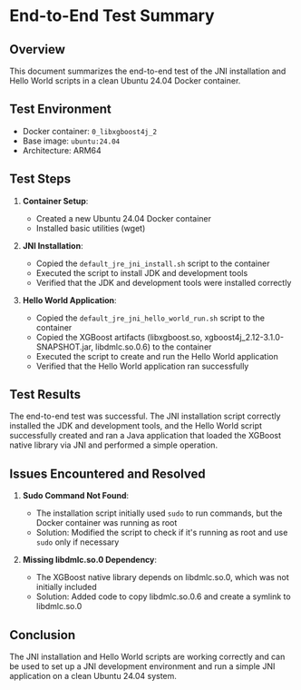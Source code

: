 # End-to-End Test Summary

## Overview

This document summarizes the end-to-end test of the JNI installation and Hello World scripts in a clean Ubuntu 24.04 Docker container.

## Test Environment

- Docker container: `0_libxgboost4j_2`
- Base image: `ubuntu:24.04`
- Architecture: ARM64

## Test Steps

1. **Container Setup**:
   - Created a new Ubuntu 24.04 Docker container
   - Installed basic utilities (wget)

2. **JNI Installation**:
   - Copied the `default_jre_jni_install.sh` script to the container
   - Executed the script to install JDK and development tools
   - Verified that the JDK and development tools were installed correctly

3. **Hello World Application**:
   - Copied the `default_jre_jni_hello_world_run.sh` script to the container
   - Copied the XGBoost artifacts (libxgboost.so, xgboost4j_2.12-3.1.0-SNAPSHOT.jar, libdmlc.so.0.6) to the container
   - Executed the script to create and run the Hello World application
   - Verified that the Hello World application ran successfully

## Test Results

The end-to-end test was successful. The JNI installation script correctly installed the JDK and development tools, and the Hello World script successfully created and ran a Java application that loaded the XGBoost native library via JNI and performed a simple operation.

## Issues Encountered and Resolved

1. **Sudo Command Not Found**:
   - The installation script initially used `sudo` to run commands, but the Docker container was running as root
   - Solution: Modified the script to check if it's running as root and use `sudo` only if necessary

2. **Missing libdmlc.so.0 Dependency**:
   - The XGBoost native library depends on libdmlc.so.0, which was not initially included
   - Solution: Added code to copy libdmlc.so.0.6 and create a symlink to libdmlc.so.0

## Conclusion

The JNI installation and Hello World scripts are working correctly and can be used to set up a JNI development environment and run a simple JNI application on a clean Ubuntu 24.04 system.
